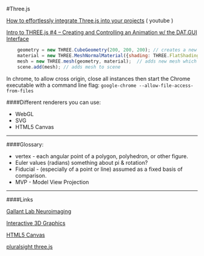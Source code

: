 #Three.js

[How to effortlessly integrate Three.js into your projects]( http://bit.ly/25RlmE4) ( youtube )

[Intro to THREE.js #4 – Creating and Controlling an Animation w/ the DAT.GUI Interface](bit.ly/1VpsO23)

```javascript
    geometry = new THREE.CubeGeometry(200, 200, 200); // creates a new cube geometry w some parameters
    material = new THREE.MeshNormalMaterial({shading: THREE.FlatShading}) // creates new material which wraps around geometry
    mesh = new THREE.mesh(geometry, material);  // adds new mesh which is combination of prev 2 lines ( geom & material )
    scene.add(mesh); // adds mesh to scene
```

In chrome, to allow cross origin,
close all instances then start the Chrome executable with a command line flag: `google-chrome --allow-file-access-from-files`

####Different renderers you can use:
- WebGL
- SVG
- HTML5 Canvas

________

####Glossary:

- vertex - each angular point of a polygon, polyhedron, or other figure.
- Euler values (radians) something about pi & rotation?
- Fiducial - (especially of a point or line) assumed as a fixed basis of comparison.
- MVP - Model View Projection
_______

####Links

[Gallant Lab Neuroimaging](http://gallantlab.org/semanticmovies/)

[Interactive 3D Graphics](https://www.udacity.com/course/interactive-3d-graphics--cs291)

[HTML5 Canvas](https://www.udacity.com/course/html5-canvas--ud292)

[pluralsight three.js](https://www.pluralsight.com/courses/webgl-threejs-fundamentals)
